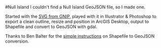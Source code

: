 #Null Island
I couldn't find a Null Island GeoJSON file, so I made one.

Started with the [SVG from GNIP](https://github.com/gnip/null-island), played with it in Illustrator & Photoshop to export a clean outline, resize and position in ArcGIS Desktop, output to Shapefile and convert to GeoJSON with gdal.

Thanks to Ben Balter for the [simple instructions](http://ben.balter.com/2013/06/26/how-to-convert-shapefiles-to-geojson-for-use-on-github/) on Shapefile to GeoJSON conversion.
